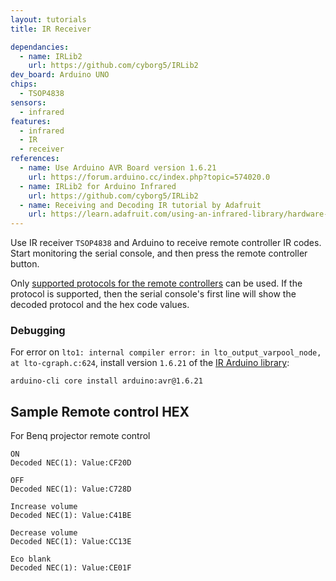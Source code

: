 ```yaml
---
layout: tutorials
title: IR Receiver

dependancies:
  - name: IRLib2
    url: https://github.com/cyborg5/IRLib2
dev_board: Arduino UNO
chips:
  - TSOP4838
sensors:
  - infrared
features:
  - infrared
  - IR
  - receiver
references:
  - name: Use Arduino AVR Board version 1.6.21
    url: https://forum.arduino.cc/index.php?topic=574020.0
  - name: IRLib2 for Arduino Infrared
    url: https://github.com/cyborg5/IRLib2
  - name: Receiving and Decoding IR tutorial by Adafruit
    url: https://learn.adafruit.com/using-an-infrared-library/hardware-needed
---
```


Use IR receiver `TSOP4838` and Arduino to receive remote controller IR codes. Start monitoring the serial console, and then press the remote controller button.

Only [supported protocols for the remote controllers](https://github.com/cyborg5/IRLib2/blob/master/IRLibProtocols/IRLibProtocols.h#L15-L29) can be used. If the protocol is supported, then the serial console's first line will show the decoded protocol and the hex code values.

### Debugging

For error on `lto1: internal compiler error: in lto_output_varpool_node, at lto-cgraph.c:624`, install version `1.6.21` of the [IR Arduino library](https://github.com/cyborg5/IRLib2):

```
arduino-cli core install arduino:avr@1.6.21
```

## Sample Remote control HEX

For Benq projector remote control

```
ON
Decoded NEC(1): Value:CF20D

OFF
Decoded NEC(1): Value:C728D

Increase volume
Decoded NEC(1): Value:C41BE

Decrease volume
Decoded NEC(1): Value:CC13E

Eco blank
Decoded NEC(1): Value:CE01F
```
